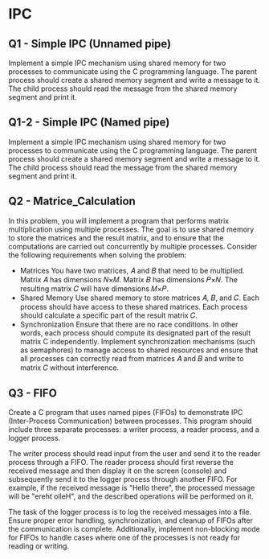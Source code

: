 # IPC

## Q1 - Simple IPC (Unnamed pipe)
Implement a simple IPC mechanism using shared memory for two processes to communicate using the C programming language. The parent process should create a shared memory segment and write a message to it. The child process should read the message from the shared memory segment and print it.

## Q1-2 - Simple IPC (Named pipe)

Implement a simple IPC mechanism using shared memory for two processes to communicate using the C programming language. The parent process should create a shared memory segment and write a message to it. The child process should read the message from the shared memory segment and print it.

## Q2 - Matrice_Calculation

In this problem, you will implement a program that performs matrix multiplication using multiple processes. The goal is to use shared memory to store the matrices and the result matrix, and to ensure that the computations are carried out concurrently by multiple processes.
Consider the following requirements when solving the problem:

- Matrices
You have two matrices, 𝐴 and 𝐵 that need to be multiplied.
Matrix 𝐴 has dimensions 𝑁×𝑀.
Matrix 𝐵 has dimensions 𝑃×𝑁.
The resulting matrix 𝐶 will have dimensions 𝑀×𝑃.
- Shared Memory
Use shared memory to store matrices 𝐴, 𝐵, and 𝐶.
Each process should have access to these shared matrices.
Each process should calculate a specific part of the result matrix 𝐶.
- Synchronization
Ensure that there are no race conditions. In other words, each process should compute its designated part of the result matrix C independently.
Implement synchronization mechanisms (such as semaphores) to manage access to shared resources and ensure that all processes can correctly read from matrices 𝐴 and 𝐵 and write to matrix 𝐶 without interference.

## Q3 - FIFO

Create a C program that uses named pipes (FIFOs) to demonstrate IPC (Inter-Process Communication) between processes. This program should include three separate processes: a writer process, a reader process, and a logger process.

The writer process should read input from the user and send it to the reader process through a FIFO. The reader process should first reverse the received message and then display it on the screen (console) and subsequently send it to the logger process through another FIFO. For example, if the received message is "Hello there", the processed message will be "ereht olleH", and the described operations will be performed on it.

The task of the logger process is to log the received messages into a file. Ensure proper error handling, synchronization, and cleanup of FIFOs after the communication is complete. Additionally, implement non-blocking mode for FIFOs to handle cases where one of the processes is not ready for reading or writing.